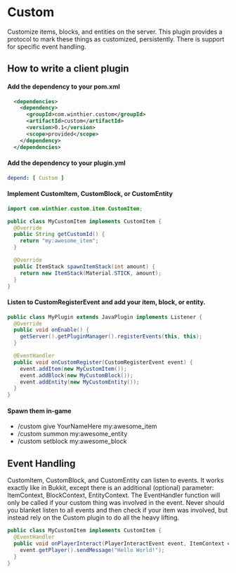 # Custom
Customize items, blocks, and entities on the server.  This plugin provides a protocol to mark these things as customized, persistently.  There is support for specific event handling.
## How to write a client plugin
#### Add the dependency to your pom.xml
```xml
  <dependencies>
    <dependency>
      <groupId>com.winthier.custom</groupId>
      <artifactId>custom</artifactId>
      <version>0.1</version>
      <scope>provided</scope>
    </dependency>
  </dependencies>
```
#### Add the dependency to your plugin.yml
```yml
depend: [ Custom ]
```
#### Implement CustomItem, CustomBlock, or CustomEntity
```java
import com.winthier.custom.item.CustomItem;

public class MyCustomItem implements CustomItem {
  @Override
  public String getCustomId() {
    return "my:awesome_item";
  }

  @Override
  public ItemStack spawnItemStack(int amount) {
    return new ItemStack(Material.STICK, amount);
  }
}
```
#### Listen to CustomRegisterEvent and add your item, block, or entity.
```java
public class MyPlugin extends JavaPlugin implements Listener {
  @Override
  public void onEnable() {
    getServer().getPluginManager().registerEvents(this, this);
  }

  @EventHandler
  public void onCustomRegister(CustomRegisterEvent event) {
    event.addItem(new MyCustomItem());
    event.addBlock(new MyCustomBlock());
    event.addEntity(new MyCustomEntity());
  }
}
```
#### Spawn them in-game
- /custom give YourNameHere my:awesome_item
- /custom summon my:awesome_entity
- /custom setblock my:awesome_block
## Event Handling
CustomItem, CustomBlock, and CustomEntity can listen to events.  It works exactly like in Bukkit, except there is an additional (optional) parameter: ItemContext, BlockContext, EntityContext.  The EventHandler function will only be called if your custom thing was involved in the event.  Never should you blanket listen to all events and then check if your item was involved, but instead rely on the Custom plugin to do all the heavy lifting.
```java
public class MyCustomItem implements CustomItem {
  @EventHandler
  public void onPlayerInteract(PlayerInteractEvent event, ItemContext context) {
    event.getPlayer().sendMessage("Hello World!");
  }
}
```
